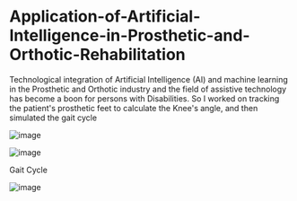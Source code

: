 # Application-of-Artificial-Intelligence-in-Prosthetic-and-Orthotic-Rehabilitation
Technological integration of Artificial Intelligence (AI) and machine learning in the Prosthetic and Orthotic industry and the field of assistive technology has become a boon for persons with Disabilities. So I worked on tracking the patient's prosthetic feet to calculate the Knee's angle, and then simulated the gait cycle 

![image](https://github.com/Mosmahmoud/Application-of-Artificial-Intelligence-in-Prosthetic-and-Orthotic-Rehabilitation/assets/94164308/e03da53f-e361-4081-8c05-2ca011570a2e)


![image](https://github.com/Mosmahmoud/Application-of-Artificial-Intelligence-in-Prosthetic-and-Orthotic-Rehabilitation/assets/94164308/1b9074e5-45a5-41b6-adce-d6bd81a5e67f)

Gait Cycle

![image](https://github.com/Mosmahmoud/Application-of-Artificial-Intelligence-in-Prosthetic-and-Orthotic-Rehabilitation/assets/94164308/450fc4e5-2b7b-495f-9a20-44ffcd999372)
